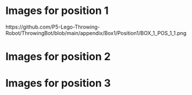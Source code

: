 <h1> Images for position 1 </h1>
https://github.com/P5-Lego-Throwing-Robot/ThrowingBot/blob/main/appendix/Box1/Position1/BOX_1_POS_1_1.png

<h1> Images for position 2 </h1>

<h1> Images for position 3 </h1>
